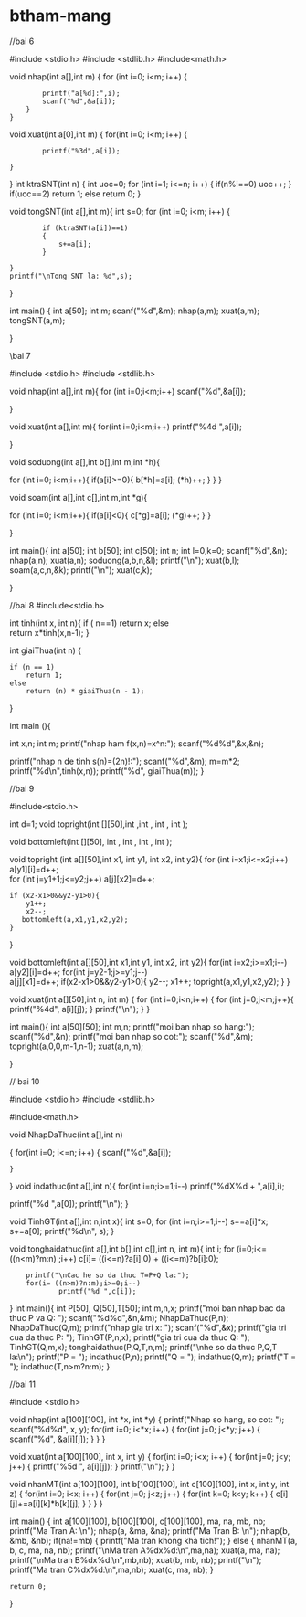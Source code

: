 # btham-mang


//bai 6

#include <stdio.h>
#include <stdlib.h>
#include<math.h>

void nhap(int a[],int m)
{
    for (int i=0; i<m; i++)
    {

            printf("a[%d]:",i);
            scanf("%d",&a[i]);
        }
    }

void xuat(int a[0],int m)
{
    for(int i=0; i<m; i++)
    {

            printf("%3d",a[i]);

    }
}
int ktraSNT(int n)
{
    int uoc=0;
    for (int i=1; i<=n; i++)
    {
        if(n%i==0)
            uoc++;
    }
    if(uoc==2)
        return 1;
    else
        return 0;
}

void tongSNT(int a[],int m){
    int s=0;
    for (int i=0; i<m; i++)
{

            if (ktraSNT(a[i])==1)
            {
                s+=a[i];
            }

    }
    printf("\nTong SNT la: %d",s);
}

int main()
{
    int a[50];
    int m;
    scanf("%d",&m);
    nhap(a,m);
    xuat(a,m);
    tongSNT(a,m);

}



\\bai 7

#include <stdio.h>
#include <stdlib.h>


void nhap(int a[],int m){
      for (int i=0;i<m;i++)
           scanf("%d",&a[i]);

}

void xuat(int a[],int m){
      for(int i=0;i<m;i++)
        printf("%4d ",a[i]);

}

void soduong(int a[],int b[],int m,int *h){

   for (int i=0; i<m;i++){
    if(a[i]>=0){
       b[*h]=a[i];
        (*h)++;
    }
   }
}

void soam(int a[],int c[],int m,int *g){


   for (int i=0; i<m;i++){
    if(a[i]<0){
        c[*g]=a[i];
        (*g)++;
    }
   }

}

int main(){
    int a[50];
    int b[50];
    int c[50];
    int n;
    int l=0,k=0;
    scanf("%d",&n);
    nhap(a,n);
    xuat(a,n);
    soduong(a,b,n,&l);
    printf("\n");
    xuat(b,l);
    soam(a,c,n,&k);
    printf("\n");
    xuat(c,k);

}


//bai 8
#include<stdio.h>


int tinh(int x, int n){
	if ( n==1)
	     return x;
	else  
	    return x*tinh(x,n-1);
}

int giaiThua(int n)
{
   
    if (n == 1)
        return 1;
    else
        return (n) * giaiThua(n - 1);
}


int main (){

int x,n;
int m;
printf("nhap ham f(x,n)=x^n:");
scanf("%d%d",&x,&n);

printf("nhap n de tinh s(n)=(2n)!:");
scanf("%d",&m);
m=m*2;
printf("%d\n",tinh(x,n));
printf("%d", giaiThua(m));
}



//bai 9

#include<stdio.h>

int d=1;
void topright(int [][50],int ,int , int , int );

void bottomleft(int [][50], int , int , int , int );


void topright (int a[][50],int x1, int y1, int x2, int y2){
	for (int i=x1;i<=x2;i++)
		a[y1][i]=d++;			
	for (int j=y1+1;j<=y2;j++)
	    a[j][x2]=d++;
	
	if (x2-x1>0&&y2-y1>0){
		y1++;
		x2--;
	   bottomleft(a,x1,y1,x2,y2);
	}
	
}

void bottomleft(int a[][50],int x1,int y1, int x2, int y2){
	for(int i=x2;i>=x1;i--)
	    a[y2][i]=d++;
	for(int j=y2-1;j>=y1;j--)  
	    a[j][x1]=d++;
	if(x2-x1>0&&y2-y1>0){
		y2--;
		x1++;
		topright(a,x1,y1,x2,y2);
	}
}

void xuat(int a[][50],int n, int m)
{
	for (int i=0;i<n;i++)
	{
		for (int j=0;j<m;j++){
			printf("%4d", a[i][j]);
		}
		printf("\n");
	}
}


int main(){
	int a[50][50];
	int m,n;
	printf("moi ban nhap so hang:");
	scanf("%d",&n);
	printf("moi ban nhap so cot:");
	scanf("%d",&m);
	topright(a,0,0,m-1,n-1);
	xuat(a,n,m);
	
}

// bai 10

#include <stdio.h>
#include <stdlib.h>


#include<math.h>

void NhapDaThuc(int a[],int n)

{
    for(int i=0; i<=n; i++)
    {
        scanf("%d",&a[i]);

    }

}
void indathuc(int a[],int n){
      for(int i=n;i>=1;i--)
        printf("%dX%d + ",a[i],i);

printf("%d ",a[0]);
printf("\n");
}

void TinhGT(int a[],int n,int x){
    int s=0;
    for (int i=n;i>=1;i--)
         s+=a[i]*x;
s+=a[0];
 printf("%d\n", s);
}

void tonghaidathuc(int a[],int b[],int c[],int n, int m){
    int i;
     for (i=0;i<= ((n<m)?m:n) ;i++)
            c[i]= ((i<=n)?a[i]:0) + ((i<=m)?b[i]:0);

        printf("\nCac he so da thuc T=P+Q la:");
        for(i= ((n>m)?n:m);i>=0;i--)
                printf("%d ",c[i]);




}
int main(){
    int P[50], Q[50],T[50];
    int m,n,x;
    printf("moi ban nhap bac da thuc P va Q: ");
    scanf("%d%d",&n,&m);
    NhapDaThuc(P,n);
    NhapDaThuc(Q,m);
    printf("nhap gia tri x: ");
    scanf("%d",&x);
    printf("gia tri cua da thuc P: ");
    TinhGT(P,n,x);
    printf("gia tri cua da thuc Q: ");
    TinhGT(Q,m,x);
    tonghaidathuc(P,Q,T,n,m);
    printf("\nhe so da thuc P,Q,T la:\n");
    printf("P = ");
    indathuc(P,n);
    printf("Q = ");
    indathuc(Q,m);
    printf("T = ");
    indathuc(T,n>m?n:m);
}

//bai 11 


#include <stdio.h>

void nhap(int a[100][100], int *x, int *y)
{
    printf("Nhap so hang, so cot: ");
    scanf("%d%d", x, y);
    for(int i=0; i<*x; i++)
    {
        for(int j=0; j<*y; j++)
        {
            scanf("%d", &a[i][j]);
        }
    }
}

void xuat(int a[100][100], int x, int y)
{
    for(int i=0; i<x; i++)
    {
        for(int j=0; j<y; j++)
        {
            printf("%5d ", a[i][j]);
        }
        printf("\n");
    }
}

void nhanMT(int a[100][100], int b[100][100], int c[100][100], int x, int y, int z)
{
    for(int i=0; i<x; i++)
    {
        for(int j=0; j<z; j++)
        {
            for(int k=0; k<y; k++)
            {
                c[i][j]+=a[i][k]*b[k][j];
            }
        }
    }
}

int main()
{
    int a[100][100], b[100][100], c[100][100], ma, na, mb, nb;
    printf("Ma Tran A: \n");
    nhap(a, &ma, &na);
    printf("Ma Tran B: \n");
    nhap(b, &mb, &nb);
    if(na!=mb)
    {
        printf("Ma tran khong kha tich!");
    }
    else
    {
        nhanMT(a, b, c, ma, na, nb);
        printf("\nMa tran A%dx%d:\n",ma,na);
        xuat(a, ma, na);
        printf("\nMa tran B%dx%d:\n",mb,nb);
        xuat(b, mb, nb);
        printf("\n");
        printf("Ma tran C%dx%d:\n",ma,nb);
        xuat(c, ma, nb);
    }

    return 0;
}




















